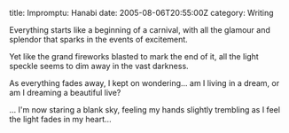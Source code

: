 title: Impromptu: Hanabi
date: 2005-08-06T20:55:00Z
category: Writing

Everything starts like a beginning of a carnival, with all the glamour and splendor that sparks in the events of excitement.

Yet like the grand fireworks blasted to mark the end of it, all the light speckle seems to dim away in the vast darkness.

As everything fades away, I kept on wondering… am I living in a dream, or am I dreaming a beautiful live?

… I'm now staring a blank sky, feeling my hands slightly trembling as I feel the light fades in my heart…
